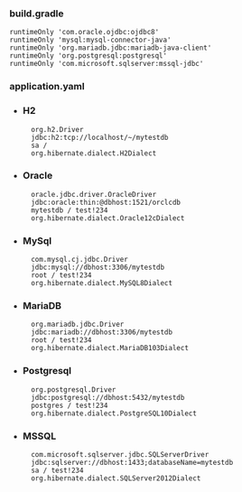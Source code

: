 ### build.gradle
    runtimeOnly 'com.oracle.ojdbc:ojdbc8'
    runtimeOnly 'mysql:mysql-connector-java'
    runtimeOnly 'org.mariadb.jdbc:mariadb-java-client'
    runtimeOnly 'org.postgresql:postgresql'
    runtimeOnly 'com.microsoft.sqlserver:mssql-jdbc'

### application.yaml
- ### H2
        org.h2.Driver
        jdbc:h2:tcp://localhost/~/mytestdb
        sa / 
        org.hibernate.dialect.H2Dialect

- ### Oracle
        oracle.jdbc.driver.OracleDriver
        jdbc:oracle:thin:@dbhost:1521/orclcdb
        mytestdb / test!234
        org.hibernate.dialect.Oracle12cDialect

- ### MySql
        com.mysql.cj.jdbc.Driver
        jdbc:mysql://dbhost:3306/mytestdb
        root / test!234
        org.hibernate.dialect.MySQL8Dialect

- ### MariaDB
        org.mariadb.jdbc.Driver
        jdbc:mariadb://dbhost:3306/mytestdb
        root / test!234
        org.hibernate.dialect.MariaDB103Dialect

- ### Postgresql
        org.postgresql.Driver
        jdbc:postgresql://dbhost:5432/mytestdb
        postgres / test!234
        org.hibernate.dialect.PostgreSQL10Dialect

- ### MSSQL
        com.microsoft.sqlserver.jdbc.SQLServerDriver
        jdbc:sqlserver://dbhost:1433;databaseName=mytestdb
        sa / test!234
        org.hibernate.dialect.SQLServer2012Dialect
